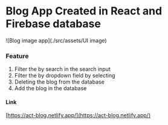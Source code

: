 # Blog App Created in React and Firebase database

![Blog image app](./src/assets/UI image)

### Feature

1. Filter the by search in the search input
2. Filter the by dropdown field by selecting
3. Deleting the blog from the database
4. Add the blog in the database

#### Link

[https://act-blog.netlify.app/](https://act-blog.netlify.app/)
